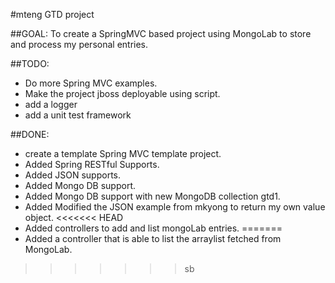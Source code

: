 #mteng GTD project

##GOAL:
To create a SpringMVC based project using MongoLab to store and process my personal entries.

##TODO:
* Do more Spring MVC examples.
* Make the project jboss deployable using script.
* add a logger
* add a unit test framework

##DONE:
* create a template Spring MVC template project.
* Added Spring RESTful Supports. 
* Added JSON supports.
* Added Mongo DB support.
* Added Mongo DB support with new MongoDB collection gtd1.
* Added Modified the JSON example from mkyong to return my own value object. 
<<<<<<< HEAD
* Added controllers to add and list mongoLab entries.
=======
* Added a controller that is able to list the arraylist fetched from MongoLab.
>>>>>>> sb
